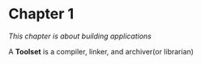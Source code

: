 # Chapter 1
*This chapter is about building applications*

A **Toolset** is a compiler, linker, and archiver(or librarian)
